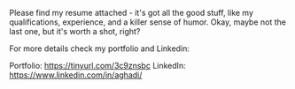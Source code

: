 Please find my resume attached - it's got all the good stuff, like my qualifications, experience, and a killer sense of humor. Okay, maybe not the last one, but it's worth a shot, right?

For more details check my portfolio and Linkedin:

Portfolio: https://tinyurl.com/3c9znsbc
LinkedIn: https://www.linkedin.com/in/aghadi/
